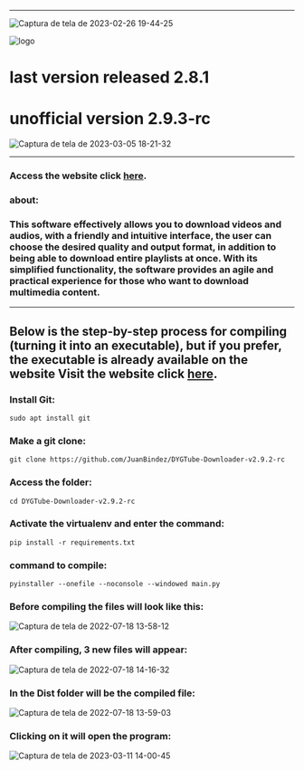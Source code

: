 
----------

![Captura de tela de 2023-02-26 19-44-25](https://user-images.githubusercontent.com/79322362/221442003-2429f122-585c-4424-894d-dd30e18d84b1.png)

![logo](https://user-images.githubusercontent.com/79322362/221431897-23117e05-7600-4b86-bc79-6284ead43bbe.png)

# last version released 2.8.1

# unofficial version 2.9.3-rc


![Captura de tela de 2023-03-05 18-21-32](https://user-images.githubusercontent.com/79322362/222986752-2164afbc-f91f-4f25-b838-a3837bcfa50f.png)

----------
### Access the website click __[here](https://dygtube.freesoftwarebrasil.com.br)__.

### about:

### This software effectively allows you to download videos and audios, with a friendly and intuitive interface, the user can choose the desired quality and output format, in addition to being able to download entire playlists at once. With its simplified functionality, the software provides an agile and practical experience for those who want to download multimedia content.

-----------
## Below is the step-by-step process for compiling (turning it into an executable), but if you prefer, the executable is already available on the website Visit the website click __[here](https://dygtube.freesoftwarebrasil.com.br)__.

### Install Git:

    sudo apt install git

### Make a git clone:

    git clone https://github.com/JuanBindez/DYGTube-Downloader-v2.9.2-rc
    
### Access the folder:

    cd DYGTube-Downloader-v2.9.2-rc

### Activate the virtualenv and enter the command:


    pip install -r requirements.txt

### command to compile:


    pyinstaller --onefile --noconsole --windowed main.py
    
    
### Before compiling the files will look like this:

![Captura de tela de 2022-07-18 13-58-12](https://user-images.githubusercontent.com/79322362/179566764-2d5149fe-4425-45d6-a025-032d66251c7f.png)

### After compiling, 3 new files will appear:

![Captura de tela de 2022-07-18 14-16-32](https://user-images.githubusercontent.com/79322362/179566787-86690eba-0902-4be7-9d7f-620996c776b5.png)

### In the Dist folder will be the compiled file:

![Captura de tela de 2022-07-18 13-59-03](https://user-images.githubusercontent.com/79322362/179566803-b58c664b-bb25-4d49-8bb0-8fd5466123de.png)

### Clicking on it will open the program:


![Captura de tela de 2023-03-11 14-00-45](https://user-images.githubusercontent.com/79322362/224499591-fbb09be4-1a75-49cd-8816-854b1c8d0ec0.png)




